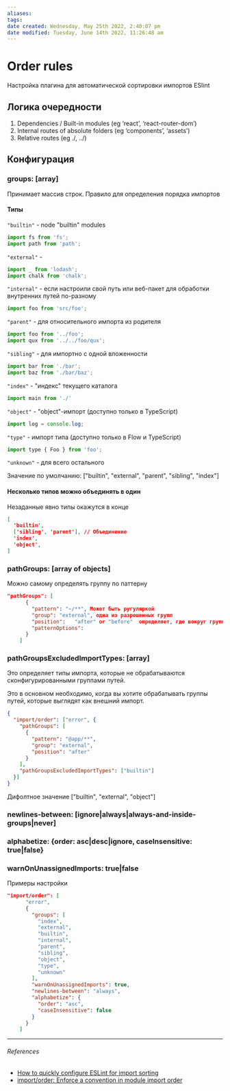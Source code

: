 ```yaml
---
aliases: 
tags: 
date created: Wednesday, May 25th 2022, 2:40:07 pm
date modified: Tuesday, June 14th 2022, 11:26:48 am
---
```


# Order rules

Настройка плагина для автоматической сортировки импортов ESlint

## Логика очередности

1. Dependencies / Built-in modules (eg ‘react’, ‘react-router-dom’)
2. Internal routes of absolute folders (eg ‘components’, ‘assets’)
3. Relative routes (eg ./, ../)

## Конфигурация

### groups: [array]

Принимает массив строк. Правило для определения порядка импортов

#### Типы

`"builtin"` - node "builtin" modules

```js
import fs from 'fs';
import path from 'path';
```

`"external"` -

```js
import _ from 'lodash';
import chalk from 'chalk';
```

`"internal"` - если настроили свой путь или веб-пакет для обработки внутренних путей по-разному

```js
import foo from 'src/foo';
```

`"parent"` - для относительного импорта из родителя

```js
import foo from '../foo';
import qux from '../../foo/qux';
```

`"sibling"` - для импортно с одной вложенности

```js
import bar from './bar';
import baz from './bar/baz';
```

`"index"` - "индекс" текущего каталога

```js
import main from './'
```

`"object"` - "object"-импорт (доступно только в TypeScript)

```js
import log = console.log;
```

`"type"` - импорт типа (доступно только в Flow и TypeScript)

```js
import type { Foo } from 'foo';
```

`"unknown"` - для всего остального

Значение по умолчанию: ["builtin", "external", "parent", "sibling", "index"]

#### Несколько типов можно объединять в один

Незаданные явно типы окажутся в конце

```json
[
  'builtin', 
  ['sibling', 'parent'], // Объединение
  'index',
  'object',
]
```

### pathGroups: [array of objects]

Можно самому определять группу по паттерну

```json
"pathGroups": [
      {
        "pattern": "~/**", Может быть ругуляркой
        "group": "external", одна из разрешенных групп
		"position":   "after" or "before"  определяет, где вокруг группы будет располагаться импорт
		"patternOptions":
      }
    ]
```

### pathGroupsExcludedImportTypes: [array]

Это определяет типы импорта, которые не обрабатываются сконфигурированными группами путей.

Это в основном необходимо, когда вы хотите обрабатывать группы путей, которые выглядят как внешний импорт.

```json
{
  "import/order": ["error", {
    "pathGroups": [
      {
        "pattern": "@app/**",
        "group": "external",
        "position": "after"
      }
    ],
    "pathGroupsExcludedImportTypes": ["builtin"]
  }]
}

```

Дифолтное значение ["builtin", "external", "object"]

### newlines-between: [ignore|always|always-and-inside-groups|never]

### alphabetize: {order: asc|desc|ignore, caseInsensitive: true|false}

### warnOnUnassignedImports: true|false

Примеры настройки

```json
"import/order": [
      "error",
      {
        "groups": [
          "index",
          "external",
          "builtin",
          "internal",
          "parent",
          "sibling",
          "object",
          "type",
          "unknown"
        ],
        "warnOnUnassignedImports": true,
        "newlines-between": "always",
        "alphabetize": {
          "order": "asc",
          "caseInsensitive": false
        }
      }
    ]
```

---

###### References

- [How to quickly configure ESLint for import sorting](https://dev.to/diballesteros/how-to-quickly-configure-eslint-for-import-sorting-2h73)
- [import/order: Enforce a convention in module import order](https://github.com/import-js/eslint-plugin-import/blob/main/docs/rules/order.md)
